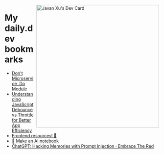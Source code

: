 
<a href="https://app.daily.dev/JavanXU"><img align="right" src="https://api.daily.dev/devcards/e45a150971844cd6959a94bb94e861ea.png?r=quw" width="400" alt="Javan Xu's Dev Card"/></a>

# My daily.dev bookmarks
<!-- daily.dev BOOKMARKS:START -->
- [Don&#39;t Microservice, Do Module](https://app.daily.dev/posts/mFdHRUn8P?utm_source=rss&utm_medium=bookmarks&utm_campaign=6ueXw3FRNQzpNtewCDbI6)
- [Understanding JavaScript Debounce vs Throttle for Better App Efficiency](https://app.daily.dev/posts/1Wxll0U1C?utm_source=rss&utm_medium=bookmarks&utm_campaign=6ueXw3FRNQzpNtewCDbI6)
- [Frontend resources! 🚀](https://app.daily.dev/posts/j6QHjcY5k?utm_source=rss&utm_medium=bookmarks&utm_campaign=6ueXw3FRNQzpNtewCDbI6)
- [📓 Make an AI notebook](https://app.daily.dev/posts/kUmgbomnz?utm_source=rss&utm_medium=bookmarks&utm_campaign=6ueXw3FRNQzpNtewCDbI6)
- [ChatGPT: Hacking Memories with Prompt Injection · Embrace The Red](https://app.daily.dev/posts/4SfJBOO5S?utm_source=rss&utm_medium=bookmarks&utm_campaign=6ueXw3FRNQzpNtewCDbI6)
<!-- daily.dev BOOKMARKS:END -->
